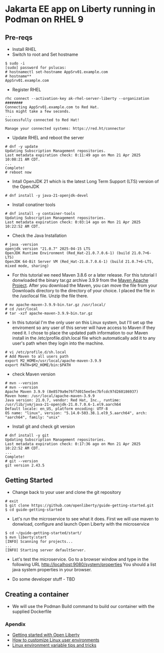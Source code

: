 # Jakarta EE app on Liberty running in Podman on RHEL 9

## Pre-reqs  
- Install RHEL
- Switch to root and Set hostname
```
$ sudo -i
[sudo] password for pslucas:
# hostnamectl set-hostname AppSrv01.example.com
# hostname**
AppSrv01.example.com
 ```  
- Register RHEL
```
rhc connect --activation-key ak-rhel-server-liberty --organization ########
Connecting AppSrv01.example.com to Red Hat.
This might take a few seconds.
...
Successfully connected to Red Hat!

Manage your connected systems: https://red.ht/connector
```

- Update RHEL and reboot the server
```
# dnf -y update
Updating Subscription Management repositories.
Last metadata expiration check: 0:11:49 ago on Mon 21 Apr 2025 10:08:21 AM CDT.
...
Complete!
# reboot now
```

- Intall OpenJDK 21 which is the latest Long Term Support (LTS) version of the OpenJDK
```
# dnf install -y java-21-openjdk-devel
```

- Install conatiner tools
```
# dnf install -y container-tools
Updating Subscription Management repositories.
Last metadata expiration check: 0:03:14 ago on Mon 21 Apr 2025 10:22:52 AM CDT.
```

- Check the Java Installation
```
# java -version
openjdk version "21.0.7" 2025-04-15 LTS
OpenJDK Runtime Environment (Red_Hat-21.0.7.0.6-1) (build 21.0.7+6-LTS)
OpenJDK 64-Bit Server VM (Red_Hat-21.0.7.0.6-1) (build 21.0.7+6-LTS, mixed mode, sharing)
```

- For this tutorial we need Maven 3.8.6 or a later release.  For this tutorial I donwloaded the binary tar.gz archive 3.9.9 from the [Maven Apache Project](https://maven.apache.org/download.cgi).  After you download the Maven, you can move the file from your Downloads directory to the directory of your choice.  I placed the file in the /usr/local file.  Unzip the file there.
```
# mv apache-maven-3.9.9-bin.tar.gz /usr/local/
# cd /usr/local
# tar -xzf apache-maven-3.9.9-bin.tar.gz 
```

- In this tutorial I'm the only user on this Linux system, but I'll set up the enviroment so any user of this server will have access to Maven if they need it.  I chose to place the updated path information to our Maven install in the /etc/profile.d/sh.local file which automatically add it to any user's path when they login into the machine.

```
# vi /etc/profile.d/sh.local
# Add Maven to all users path
export M2_HOME=/usr/local/apache-maven-3.9.9
export PATH=$M2_HOME/bin:$PATH
```

- check Maven version  
```
# mvn --version
# mvn --version
Apache Maven 3.9.9 (8e8579a9e76f7d015ee5ec7bfcdc97d260186937)
Maven home: /usr/local/apache-maven-3.9.9
Java version: 21.0.7, vendor: Red Hat, Inc., runtime: /usr/lib/jvm/java-21-openjdk-21.0.7.0.6-1.el9.aarch64
Default locale: en_US, platform encoding: UTF-8
OS name: "linux", version: "5.14.0-503.38.1.el9_5.aarch64", arch: "aarch64", family: "unix"
```

- Install git and check git version
```
# dnf install -y git
Updating Subscription Management repositories.
Last metadata expiration check: 0:17:36 ago on Mon 21 Apr 2025 10:22:52 AM CDT.
...
Complete!
# git --version
git version 2.43.5

```

## Getting Started

- Change back to your user and clone the git repository
```
# exit
$ git clone https://github.com/openliberty/guide-getting-started.git
$ cd guide-getting-started
```
- Let's run the microservice to see what it does.  First we will use maven to donwload, configure and launch Open Liberty with the microservice
```
$ cd ~/guide-getting-started/start/
$ mvn liberty:start
[INFO] Scanning for projects...
...
[INFO] Starting server defaultServer.
```

- Let's test the microservice.  Go to a browser window and type in the following URL [http://localhost:9080/system/properties](http://localhost:9080/system/properties)  You should a list java system properties in your browser.

- Do some developer stuff - TBD

## Creating a container

- We will use the Podman Build command to build our container with the supplied Dockerfile


### Apendix
- [Getting started with Open Liberty](https://openliberty.io/guides/getting-started.html)
- [How to customize Linux user environments](https://www.redhat.com/en/blog/customize-user-environments)
- [Linux environment variable tips and tricks](https://www.redhat.com/en/blog/linux-environment-variables)
